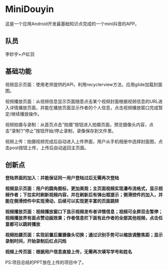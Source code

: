 # MiniDouyin
这是一个应用Android开发最基础知识点完成的一个mini抖音的APP。

队员
-
李妙宇+卢虹羽

基础功能
-
视频显示页面：使用老师提供的API，利用recyclerview方法，应用glide加载封面图。

视频播放页面：从视频信息显示页面随意点击某个视频封面根据视频信息的URL进入详情播放页面，并能在播放页面显示作者的个人信息，点击视频播放窗口完成暂定/继续播放操作。

视频拍摄与录制：从首页点击”拍摄”按钮进入拍摄页面，预览摄像头内容，点击“录制”/”停止”按钮开始/停止录制，录像保存到文件里。

视频上传：拍摄视频完成后自动进入上传界面，用户从手机相册中选择封面图，点击post按钮上传，上传后自动返回主页面。

创新点
-
**登陆界面的加入：并能保证同一用户登陆过后无需再次登陆**

**视频显示页面：用户的圆角图标，更加美观；主页面视频实现瀑布流格式，显示视频作者；下拉实时刷新视频内容，并在刷新后有弹出框提示；侧滑控件的加入，并能在侧滑控件中实现滑动，后续可以实现更丰富的页面跳转**

**视频播放页面：视频播放窗口下显示视频发布者详情信息；视频可全屏双击暂停；视频播放界有面点赞动画效果；作者信息栏下面有此作者的全部其他视频，点击任意都可以跳转播放**

**视频拍摄页面：实现前置后置摄像头切换；通过识别手势可以缩放调整焦距；显示录制时间，开始录制后红点闪烁**

**视频上传页面：根据用户信息直接上传，无需再次填写学号和姓名**


PS:项目总结的PPT放在上传的项目中了。
